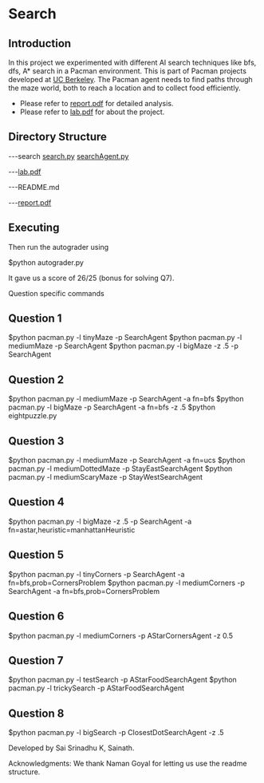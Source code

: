 Search
======================

Introduction
------------

In this project we experimented with different AI search techniques like bfs, dfs, A* search in a Pacman environment. This is part of Pacman projects developed at [UC Berkeley](http://ai.berkeley.edu/project_overview.html). The Pacman agent needs to find paths through the maze world, both to reach a location and to collect food efficiently.


* Please refer to [report.pdf](Report.pdf) for detailed analysis.
* Please refer to [lab.pdf](lab.pdf) for about the project.

Directory Structure
-------------------

---search
	[search.py](search/search.py)
	[searchAgent.py](search/searchAgent.py)

---[lab.pdf](lab.pdf)

---README.md

---[report.pdf](Report.pdf)


Executing
---------

Then run the autograder using

$python autograder.py

It gave us a score of 26/25 (bonus for solving Q7).

Question specific commands

Question 1
----------
$python pacman.py -l tinyMaze -p SearchAgent
$python pacman.py -l mediumMaze -p SearchAgent
$python pacman.py -l bigMaze -z .5 -p SearchAgent

Question 2
----------
$python pacman.py -l mediumMaze -p SearchAgent -a fn=bfs
$python pacman.py -l bigMaze -p SearchAgent -a fn=bfs -z .5
$python eightpuzzle.py

Question 3
----------
$python pacman.py -l mediumMaze -p SearchAgent -a fn=ucs
$python pacman.py -l mediumDottedMaze -p StayEastSearchAgent
$python pacman.py -l mediumScaryMaze -p StayWestSearchAgent

Question 4
----------
$python pacman.py -l bigMaze -z .5 -p SearchAgent -a fn=astar,heuristic=manhattanHeuristic

Question 5
----------
$python pacman.py -l tinyCorners -p SearchAgent -a fn=bfs,prob=CornersProblem
$python pacman.py -l mediumCorners -p SearchAgent -a fn=bfs,prob=CornersProblem

Question 6
----------
$python pacman.py -l mediumCorners -p AStarCornersAgent -z 0.5

Question 7
----------
$python pacman.py -l testSearch -p AStarFoodSearchAgent
$python pacman.py -l trickySearch -p AStarFoodSearchAgent

Question 8
----------
$python pacman.py -l bigSearch -p ClosestDotSearchAgent -z .5

Developed by
Sai Srinadhu K, Sainath.

Acknowledgments: We thank Naman Goyal for letting us use the readme structure.
